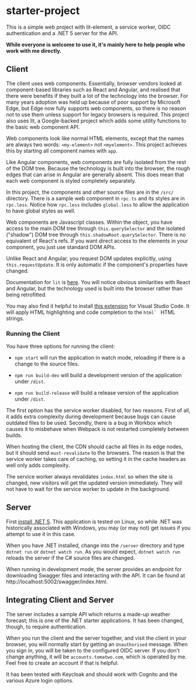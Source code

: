 # starter-project

This is a simple web project with lit-element, a service worker, OIDC authentication and a .NET 5 server for the API.

**While everyone is welcome to use it, it's mainly here to help people who work with me directly.**

## Client

The client uses web components.  Essentially, browser vendors looked at component-based libraries such as React and Angular, and realised that there were benefits if they built a lot of the technology into the browser.  For many years adoption was held up because of poor support by Microsoft Edge, but Edge now fully supports web components, so there is no reason not to use them unless support for legacy browsers is required.  This project also uses lit, a Google-backed project which adds some utility functions to the basic web component API.

Web components look like normal HTML elements, except that the names are always two words: `<my-element>` not `<myelement>`.  This project achieves this by starting all component names with `app`.

Like Angular components, web components are fully isolated from the rest of the DOM tree.  Because the technology is built into the browser, the rough edges that can arise in Angular are generally absent.  This does mean that each web component is styled completely separately.

In this project, the components and other source files are in the `/src/` directory.  There is a sample web component in `rpc.ts` and its styles are in `rpc.less`.  Notice how `rpc.less` includes `global.less` to allow the application to have global styles as well.

Web components are Javascript classes.  Within the object, you have access to the main DOM tree through `this.querySelector` and the isolated ("shadow") DOM tree through `this.shadowRoot.querySelector`.  There is no equivalent of React's refs.  If you want direct access to the elements in your component, you just use standard DOM APIs.

Unlike React and Angular, you request DOM updates explicitly, using `this.requestUpdate`.  It is only automatic if the component's properties have changed.

Documentation for `lit` is [here](https://lit.dev/).  You will notice obvious similarities with React and Angular, but the technology used is built into the browser rather than being retrofitted.

You may also find it helpful to install [this extension](https://marketplace.visualstudio.com/items?itemName=runem.lit-plugin) for Visual Studio Code.  It will apply HTML highlighting and code completion to the ``html` `` HTML strings.

### Running the Client

You have three options for running the client:

* `npm start` will run the application in watch mode, reloading if there is a change to the source files.

* `npm run build-dev` will build a development version of the application under `/dist`.

* `npm run build-release` will build a release version of the application under `/dist`.

The first option has the service worker disabled, for two reasons.  First of all, it adds extra complexity during development because bugs can cause outdated files to be used.  Secondly, there is a bug in Workbox which causes it to misbehave when Webpack is not restarted completely between builds.

When hosting the client, the CDN should cache all files in its edge nodes, but it should send `must-revalidate` to the browsers.  The reason is that the service worker takes care of caching, so setting it in the cache headers as well only adds complexity.

The service worker always revalidates `index.html` so when the site is changed, new visitors will get the updated version immediately.  They will not have to wait for the service worker to update in the background.

## Server

First [install .NET 5](https://dotnet.microsoft.com/download).  This application is tested on Linux, so while .NET was historically associated with Windows, you may (or may not) get issues if you attempt to use it in this case.

When you have .NET installed, change into the `/server` directory and type `dotnet run` or `dotnet watch run`.  As you would expect, `dotnet watch run` reloads the server if the C# source files are changed.

When running in development mode, the server provides an endpoint for downloading Swagger files and interacting with the API.  It can be found at http://localhost:5002/swagger/index.html.

## Integrating Client and Server

The server includes a sample API which returns a made-up weather forecast; this is one of the .NET starter applications.  It has been changed, though, to require authentication.

When you run the client and the server together, and visit the client in your browser, you will normally start by getting an `Unauthorised` message.  When you sign in, you will be taken to the configured OIDC server.  If you don't change anything, it will be `accounts.tomatwo.com`, which is operated by me.  Feel free to create an account if that is helpful.

It has been tested with Keycloak and should work with Cognito and the various Azure login options.
